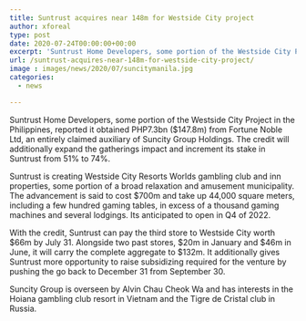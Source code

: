 ```yaml
---
title: Suntrust acquires near 148m for Westside City project
author: xforeal 
type: post
date: 2020-07-24T00:00:00+00:00
excerpt: 'Suntrust Home Developers, some portion of the Westside City Project in the Philippines, reported it obtained PHP7 '
url: /suntrust-acquires-near-148m-for-westside-city-project/
image : images/news/2020/07/suncitymanila.jpg
categories:
  - news

---
```

Suntrust Home Developers, some portion of the Westside City Project in the Philippines, reported it obtained PHP7.3bn ($147.8m) from Fortune Noble Ltd, an entirely claimed auxiliary of Suncity Group Holdings. The credit will additionally expand the gatherings impact and increment its stake in Suntrust from 51&percnt; to 74&percnt;. 

Suntrust is creating Westside City Resorts Worlds gambling club and inn properties, some portion of a broad relaxation and amusement municipality. The advancement is said to cost $700m and take up 44,000 square meters, including a few hundred gaming tables, in excess of a thousand gaming machines and several lodgings. Its anticipated to open in Q4 of 2022. 

With the credit, Suntrust can pay the third store to Westside City worth $66m by July 31. Alongside two past stores, $20m in January and $46m in June, it will carry the complete aggregate to $132m. It additionally gives Suntrust more opportunity to raise subsidizing required for the venture by pushing the go back to December 31 from September 30. 

Suncity Group is overseen by Alvin Chau Cheok Wa and has interests in the Hoiana gambling club resort in Vietnam and the Tigre de Cristal club in Russia.